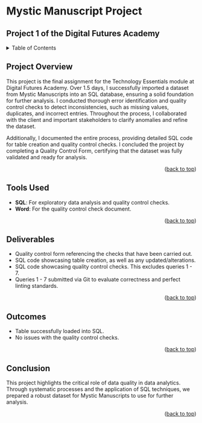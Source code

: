 <a id="readme-top"></a>

# Mystic Manuscript Project

## Project 1 of the Digital Futures Academy

<!-- TABLE OF CONTENTS -->
<details>
  <summary>Table of Contents</summary>
  <ol>
    <li>
      <a href="#project-overview">Project Overview</a>
    </li>
    <li>
      <a href="#tools-used">Tools Used</a>
    </li>
    <li>
      <a href="#deliverables">Deliverables</a>
    </li>
    <li>
      <a href="#outcomes">Outcomes</a>
    </li>
    <li>
      <a href="#conclusion">Conclusion</a>
  </ol>
</details>



<!-- PROJECT OVERVIEW -->
## Project Overview

This project is the final assignment for the Technology Essentials module at Digital Futures Academy. Over 1.5 days, I successfully imported a dataset from Mystic Manuscripts into an SQL database, ensuring a solid foundation for further analysis. I conducted thorough error identification and quality control checks to detect inconsistencies, such as missing values, duplicates, and incorrect entries. Throughout the process, I collaborated with the client and important stakeholders to clarify anomalies and refine the dataset.

Additionally, I documented the entire process, providing detailed SQL code for table creation and quality control checks. I concluded the project by completing a Quality Control Form, certifying that the dataset was fully validated and ready for analysis.

<p align="right">(<a href="#readme-top">back to top</a>)</p>


<!-- Tools Used -->
## Tools Used

* **SQL**: For exploratory data analysis and quality control checks.
* **Word**: For the quality control check document.

<p align="right">(<a href="#readme-top">back to top</a>)</p>



<!-- Deliverables -->
## Deliverables

* Quality control form referencing the checks that have been carried out.
* SQL code showcasing table creation, as well as any updated/alterations.
* SQL code showcasing quality control checks. This excludes queries 1 - 7.
* Queries 1 - 7 submitted via Git to evaluate correctness and perfect linting standards.

<p align="right">(<a href="#readme-top">back to top</a>)</p>



<!-- Outcomes -->
## Outcomes

* Table successfully loaded into SQL.
* No issues with the quality control checks.

<p align="right">(<a href="#readme-top">back to top</a>)</p>



<!-- Conclusion -->
## Conclusion

This project highlights the critical role of data quality in data analytics. Through systematic processes and the application of SQL techniques, we prepared a robust dataset for Mystic Manuscripts to use for further analysis.

<p align="right">(<a href="#readme-top">back to top</a>)</p>
